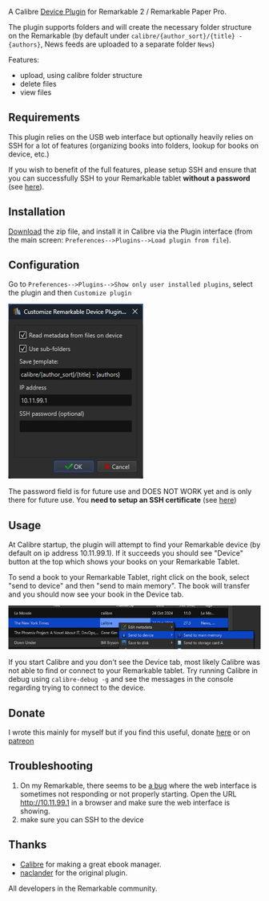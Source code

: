 
A Calibre [Device Plugin](https://manual.calibre-ebook.com/plugins.html#module-calibre.devices.interface) for Remarkable 2 / Remarkable Paper Pro.

The plugin supports folders and will create the necessary folder structure on the Remarkable (by default under `calibre/{author_sort}/{title} - {authors}`, News feeds are uploaded to a separate folder `News`)

Features:
* upload, using calibre folder structure
* delete files
* view files

Requirements
------------
This plugin relies on the USB web interface but optionally heavily relies on SSH for a lot of features (organizing books into folders, lookup for books on device, etc.)

If you wish to benefit of the full features, please setup SSH and ensure that you can successfully SSH to your Remarkable tablet **without a password** (see [here](https://remarkable.guide/guide/access/ssh.html)).

Installation
------------
[Download](https://github.com/andriniaina/remarkable-calibre-usb-device/releases/latest) the zip file, and install it in Calibre via the Plugin interface (from the main screen: `Preferences-->Plugins-->Load plugin from file`).

Configuration
-------------
Go to `Preferences-->Plugins-->Show only user installed plugins`, select the plugin and then `Customize plugin`

![](img/calibre_settings.png)

The password field is for future use and DOES NOT WORK yet and is only there for future use. You **need to setup an SSH certificate** (see [here](https://remarkable.guide/guide/access/ssh.html))

Usage
-----
At Calibre startup, the plugin will attempt to find your Remarkable device (by default on ip address 10.11.99.1). If it succeeds you should see "Device" button at the top which shows your books on your Remarkable Tablet.

To send a book to your Remarkable Tablet, right click on the book, select "send to device" and then "send to main memory". The book will transfer and you should now see your book in the Device tab.

![](img/calibre_send_to_device.png)

If you start Calibre and you don't see the Device tab, most likely Calibre was not able to find or connect to your Remarkable tablet. Try running Calibre in debug using `calibre-debug -g` and see the messages in the console regarding trying to connect to the device.

Donate
------
I wrote this mainly for myself but if you find this useful, donate [here](https://github.com/sponsors/andriniaina) or on [patreon](https://patreon.com/andriniaina)

Troubleshooting
------
1. On my Remarkable, there seems to be [a bug](https://www.google.com/search?q=remarkable+usb+web+interface+not+working+site%3Areddit.com) where the web interface is sometimes not responding or not properly starting. Open the URL http://10.11.99.1 in a browser and make sure the web interface is showing.
2. make sure you can SSH to the device

Thanks
------

* [Calibre](https://github.com/kovidgoyal/calibre) for making a great ebook manager.
* [naclander](https://github.com/naclander/Calibre-Remarkable-Device-Driver-Plugin) for the original plugin.

All developers in the Remarkable community.
